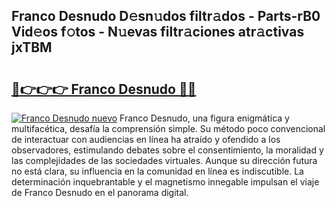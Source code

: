 ## Franco Desnudo D𝚎sn𝚞dos filtr𝚊dos - Parts-rB0 Vid𝚎os f𝚘tos - N𝚞evas filtr𝚊ciones atr𝚊ctivas jxTBM

# <h2><a href="http://mb30kbr.tromn.icu/?c=Franco+Desnudo">🔗👉👉👉 Franco Desnudo 🔗🔗</a></h2>

[![Franco Desnudo nuevo](https://i.imgur.com/pEAQMta.gif)](http://mb30kbr.tromn.icu/?c=Franco+Desnudo)
Franco Desnudo, una figura enigmática y multifacética, desafía la comprensión simple. Su método poco convencional de interactuar con audiencias en línea ha atraído y ofendido a los observadores, estimulando debates sobre el consentimiento, la moralidad y las complejidades de las sociedades virtuales. Aunque su dirección futura no está clara, su influencia en la comunidad en línea es indiscutible. La determinación inquebrantable y el magnetismo innegable impulsan el viaje de Franco Desnudo en el panorama digital.
